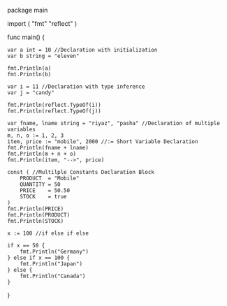 package main

import (
	"fmt"
	"reflect"
)

func main() {

	var a int = 10 //Declaration with initialization
	var b string = "eleven"

	fmt.Println(a)
	fmt.Println(b)

	var i = 11 //Declaration with type inference
	var j = "candy"

	fmt.Println(reflect.TypeOf(i))
	fmt.Println(reflect.TypeOf(j))

	var fname, lname string = "riyaz", "pasha" //Declaration of multiple variables
	m, n, o := 1, 2, 3
	item, price := "mobile", 2000 //:= Short Variable Declaration
	fmt.Println(fname + lname)
	fmt.Println(m + n + o)
	fmt.Println(item, "-->", price)

	const ( //Multilple Constants Declaration Block
		PRODUCT  = "Mobile"
		QUANTITY = 50
		PRICE    = 50.50
		STOCK    = true
	)
	fmt.Println(PRICE)
	fmt.Println(PRODUCT)
	fmt.Println(STOCK)

	x := 100 //if else if else

	if x == 50 {
		fmt.Println("Germany")
	} else if x == 100 {
		fmt.Println("Japan")
	} else {
		fmt.Println("Canada")
	}
}
